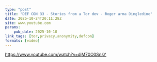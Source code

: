 ```yaml
---
type: "post"
title: "DEF CON 33 - Stories from a Tor dev - Roger arma Dingledine"
date: 2025-10-24T20:11:28Z
site: www.youtube.com
params:
    pub_date: 2025-10-10
link_tags: [tor,privacy,anonymity,defcon]
formats: [video]
---
```

https://www.youtube.com/watch?v=djM70O0SnsY
